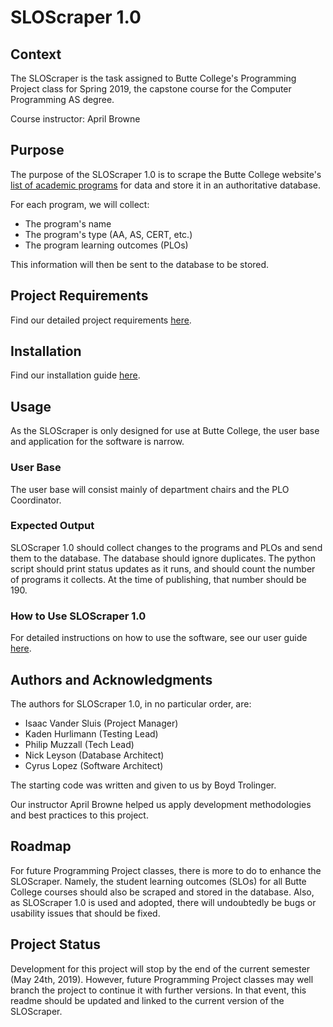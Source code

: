 # SLOScraper 1.0

## Context

The SLOScraper is the task assigned to Butte College's Programming Project class for Spring 2019, the capstone course for the Computer Programming AS degree.

Course instructor: April Browne

## Purpose

The purpose of the SLOScraper 1.0 is to scrape the Butte College website's [list of academic programs](butte.edu/academicprograms) for data and store it in an authoritative database.

For each program, we will collect:
* The program's name
* The program's type (AA, AS, CERT, etc.)
* The program learning outcomes (PLOs)

This information will then be sent to the database to be stored.

## Project Requirements

Find our detailed project requirements [here](https://github.com/Mechami/slo_scraper/blob/master/project_reqs.pdf).

## Installation

Find our installation guide [here](#).

## Usage

As the SLOScraper is only designed for use at Butte College, the user base and application for the software is narrow.

### User Base

The user base will consist mainly of department chairs and the PLO Coordinator.

### Expected Output

SLOScraper 1.0 should collect changes to the programs and PLOs and send them to the database. The database should ignore duplicates. The python script should print status updates as it runs, and should count the number of programs it collects. At the time of publishing, that number should be 190.

### How to Use SLOScraper 1.0

For detailed instructions on how to use the software, see our user guide [here](#).

## Authors and Acknowledgments

The authors for SLOScraper 1.0, in no particular order, are:
* Isaac Vander Sluis (Project Manager)
* Kaden Hurlimann (Testing Lead)
* Philip Muzzall (Tech Lead)
* Nick Leyson (Database Architect)
* Cyrus Lopez (Software Architect)

The starting code was written and given to us by Boyd Trolinger.

Our instructor April Browne helped us apply development methodologies and best practices to this project.

## Roadmap

For future Programming Project classes, there is more to do to enhance the SLOScraper. Namely, the student learning outcomes (SLOs) for all Butte College courses should also be scraped and stored in the database. Also, as SLOScraper 1.0 is used and adopted, there will undoubtedly be bugs or usability issues that should be fixed.

## Project Status

Development for this project will stop by the end of the current semester (May 24th, 2019). However, future Programming Project classes may well branch the project to continue it with further versions. In that event, this readme should be updated and linked to the current version of the SLOScraper.
